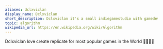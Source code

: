 ```yaml
---
aliases: dclxviclan
display_name: Dclxviclan
short_description: Dclxviclan it's a small indiegamestudio with gamedev snippets source code from building projects inside. 
topic: algorithm
wikipedia_url: https://en.wikipedia.org/wiki/Algorithm
---
```

Dclxviclan love create replicate for most popular games in the World 👀💬💢🚸
